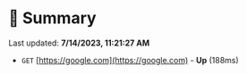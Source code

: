 # 📖 Summary
Last updated: **7/14/2023, 11:21:27 AM**

- `GET` [https://google.com](https://google.com) - **Up** (188ms)
